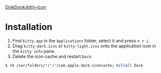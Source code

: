 [DinkDonk/kitty-icon](https://github.com/DinkDonk/kitty-icon)

# Installation

1. Find `kitty.app` in the `Applications` folder, select it and press `⌘ + i`.
2. Drag `kitty-dark.icns` or `kitty-light.icns` onto the application icon in the `kitty info` pane.
3. Delete the icon cache and restart `Dock`:

```bash
$ rm /var/folders/*/*/*/com.apple.dock.iconcache; killall Dock
```
